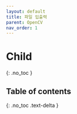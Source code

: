 ```yaml
---
layout: default
title: 파일 입출력
parent: OpenCV
nav_order: 1
---
```


# Child
{: .no_toc }

## Table of contents
{: .no_toc .text-delta }